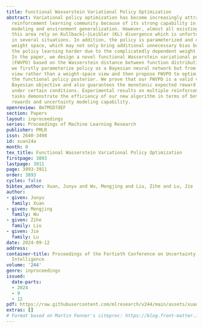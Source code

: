 ```yaml
---
title: Functional Wasserstein Variational Policy Optimization
abstract: Variational policy optimization has become increasingly attractive to the
  reinforcement learning community because of its strong capability in uncertainty
  modeling and environment generalization. However, almost all existing studies in
  this area rely on Kullback{–}Leibler (KL) divergence which is unfortunately ill-defined
  in several situations. In addition, the policy is parameterized and optimized in
  weight space, which may not only bring additional unnecessary bias but also make
  the policy learning harder due to the complicatedly dependent weight posterior.
  In the paper, we design a novel functional Wasserstein variational policy optimization
  (FWVPO) based on the Wasserstein distance between function distributions. Specifically,
  we firstly parameterize policy as a Bayesian neural network but from a function-space
  view rather than a weight-space view and then propose FWVPO to optimize and explore
  the functional policy posterior. We prove that our FWVPO is a valid variational
  Bayesian objective and also guarantees the monotonic expected reward improvement
  under certain conditions. Experimental results on multiple reinforcement learning
  tasks demonstrate the efficiency of our new algorithm in terms of both cumulative
  rewards and uncertainty modeling capability.
openreview: 8m7MSD7dEF
section: Papers
layout: inproceedings
series: Proceedings of Machine Learning Research
publisher: PMLR
issn: 2640-3498
id: xuan24a
month: 0
tex_title: Functional Wasserstein Variational Policy Optimization
firstpage: 3893
lastpage: 3911
page: 3893-3911
order: 3893
cycles: false
bibtex_author: Xuan, Junyu and Wu, Mengjing and Liu, Zihe and Lu, Jie
author:
- given: Junyu
  family: Xuan
- given: Mengjing
  family: Wu
- given: Zihe
  family: Liu
- given: Jie
  family: Lu
date: 2024-09-12
address:
container-title: Proceedings of the Fortieth Conference on Uncertainty in Artificial
  Intelligence
volume: '244'
genre: inproceedings
issued:
  date-parts:
  - 2024
  - 9
  - 12
pdf: https://raw.githubusercontent.com/mlresearch/v244/main/assets/xuan24a/xuan24a.pdf
extras: []
# Format based on Martin Fenner's citeproc: https://blog.front-matter.io/posts/citeproc-yaml-for-bibliographies/
---
```

